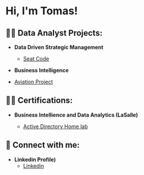 <h1>Hi, I'm Tomas!</h1>

<h2>👨‍💻 Data Analyst Projects:</h2>

- <b>Data Driven Strategic Management</b>
  - [Seat Code](https://github.com/TomasMontoya1234455667889/Seat-Code-Project/blob/main/README.md)
  
 - <b>Business Intelligence </b>
  
  - [Aviation Project]()
 
  <h2>👨‍💻 Certifications:</h2>

- <b>Business Intellience and Data Analytics (LaSalle)</b>

  - [Active Directory Home lab](https://github.com/TomasMontoya1234455667889/Business-Intelligence-Project/blob/main/README.md)


<h2> 🤳 Connect with me:</h2>

- <b>Linkedin Profile)</b>
  - [Linkedin](https://www.linkedin.com/in/tomas-montoya-359339236?utm_source=share&utm_campaign=share_via&utm_content=profile&utm_medium=android_app)
